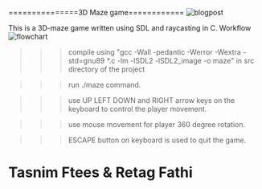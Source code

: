 ===============3D Maze game============
![blogpost](https://user-images.githubusercontent.com/67538957/211563340-4a81e371-cd86-4e05-8994-e2ccd1f6226d.png)


This is a 3D-maze game written using SDL and raycasting in C.
Workflow
![flowchart](https://user-images.githubusercontent.com/67538957/211578074-bcbf9320-664f-4465-b59a-0ff6f3c33811.png)


>>> compile using "gcc -Wall -pedantic -Werror -Wextra -std=gnu89 *.c -lm -lSDL2 -lSDL2_image -o maze" in src directory of the project

>>> run ./maze command.

>>> use UP LEFT DOWN and RIGHT arrow keys on the keyboard to control the player movement.

>>> use mouse movement for player 360 degree rotation.

>>> ESCAPE button on keyboard is used to quit the game.


# Tasnim Ftees & Retag Fathi
